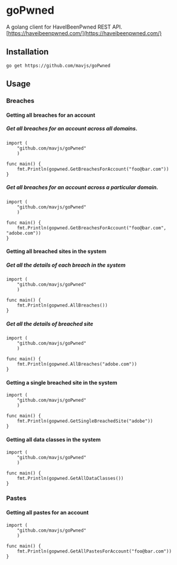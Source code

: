 goPwned
=======

A golang client for HaveIBeenPwned REST API. 
[https://haveibeenpwned.com/](https://haveibeenpwned.com/)

Installation
------------

```go get https://github.com/mavjs/goPwned```

Usage
-----
### Breaches 

#### Getting all breaches for an account

##### Get all breaches for an account across all domains.

```
import (
    "github.com/mavjs/goPwned"
    )

func main() {
    fmt.Println(gopwned.GetBreachesForAccount("foo@bar.com"))
}
```

##### Get all breaches for an account across a particular domain.

```
import (
    "github.com/mavjs/goPwned"
    )

func main() {
    fmt.Println(gopwned.GetBreachesForAccount("foo@bar.com", "adobe.com"))
}
```

#### Getting all breached sites in the system

##### Get all the details of each breach in the system

```
import (
    "github.com/mavjs/goPwned"
    )

func main() {
    fmt.Println(gopwned.AllBreaches())
}
```

##### Get all the details of breached site

```
import (
    "github.com/mavjs/goPwned"
    )

func main() {
    fmt.Println(gopwned.AllBreaches("adobe.com"))
}
```

#### Getting a single breached site in the system

```
import (
    "github.com/mavjs/goPwned"
    )

func main() {
    fmt.Println(gopwned.GetSingleBreachedSite("adobe"))
}
```

#### Getting all data classes in the system

```
import (
    "github.com/mavjs/goPwned"
    )

func main() {
    fmt.Println(gopwned.GetAllDataClasses())
}
```

### Pastes

#### Getting all pastes for an account

```
import (
    "github.com/mavjs/goPwned"
    )

func main() {
    fmt.Println(gopwned.GetAllPastesForAccount("foo@bar.com"))
}
```
